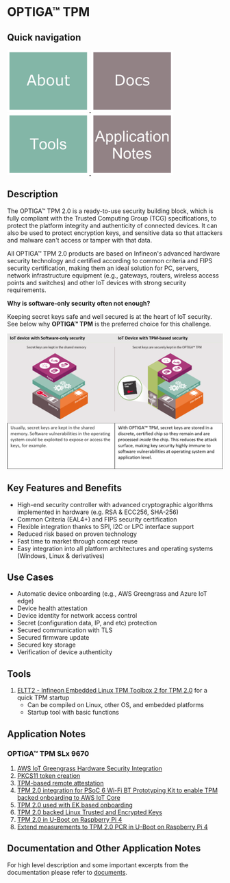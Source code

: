# OPTIGA&trade; TPM

## Quick navigation

<a href="https://www.infineon.com/cms/en/product/security-smart-card-solutions/optiga-embedded-security-solutions/optiga-tpm">
    <img src="https://github.com/Infineon/optiga-tpm/blob/main/pictures/tile-about.jpg" width="192" height="144">
</a>
<a href="https://www.infineon.com/cms/en/product/security-smart-card-solutions/optiga-embedded-security-solutions/optiga-tpm/#!documents">
    <img src="https://github.com/Infineon/optiga-tpm/blob/main/pictures/tile-docs.jpg" width="192" height="144">
</a>
<a href="https://github.com/Infineon/optiga-tpm#tools">
    <img src="https://github.com/Infineon/optiga-tpm/blob/main/pictures/tile-tools.jpg" width="192" height="144">
</a>
<a href="https://github.com/Infineon/optiga-tpm#application-notes">
    <img src="https://github.com/Infineon/optiga-tpm/blob/main/pictures/tile-appnotes.jpg" width="192" height="144">
</a>

## Description

The OPTIGA™ TPM 2.0 is a ready-to-use security building block, which is fully compliant with the Trusted Computing Group (TCG) specifications, to protect the platform integrity and authenticity of connected devices. It can also be used to protect encryption keys, and sensitive data so that attackers and malware can't access or tamper with that data.

All OPTIGA™ TPM 2.0 products are based on Infineon's advanced hardware security technology and certified according to common criteria and FIPS security certification, making them an ideal solution for PC, servers, network infrastructure equipment (e.g., gateways, routers, wireless access points and switches) and other IoT devices with strong security requirements.

**Why is software-only security often not enough?**

Keeping secret keys safe and well secured is at the heart of IoT security. See below why **OPTIGA™ TPM** is the preferred choice for this challenge.

<img src="https://github.com/Infineon/optiga-tpm/raw/main/pictures/summary.png">
 
## Key Features and Benefits

* High-end security controller with advanced cryptographic algorithms implemented in hardware (e.g. RSA & ECC256, SHA-256)
* Common Criteria (EAL4+) and FIPS security certification
* Flexible integration thanks to SPI, I2C or LPC interface support
* Reduced risk based on proven technology
* Fast time to market through concept reuse
* Easy integration into all platform architectures and operating systems (Windows, Linux & derivatives)

## Use Cases

* Automatic device onboarding (e.g.,  AWS Greengrass and Azure IoT edge)
* Device health attestation
* Device identity for network access control
* Secret (configuration data, IP, and etc) protection
* Secured communication with TLS
* Secured firmware update
* Secured key storage
* Verification of device authenticity

## Tools

1. [ELTT2 - Infineon Embedded Linux TPM Toolbox 2 for TPM 2.0](https://github.com/Infineon/eltt2) for a quick TPM startup 
    - Can be compiled on Linux, other OS, and embedded platforms
    - Startup tool with basic functions

## Application Notes

### OPTIGA™ TPM SLx 9670
1. [AWS IoT Greengrass Hardware Security Integration](https://github.com/Infineon/amazon-greengrass-hsi-optiga-tpm)
2. [PKCS11 token creation](https://github.com/Infineon/pkcs11-optiga-tpm)
3. [TPM-based remote attestation](https://github.com/Infineon/remote-attestation-optiga-tpm)
4. [TPM 2.0 integration for PSoC 6 Wi-Fi BT Prototyping Kit to enable TPM backed onboarding to AWS IoT Core](https://github.com/Infineon/psoc6-aws-iot-optiga-tpm)
5. [TPM 2.0 used with EK based onboarding](https://github.com/Infineon/ek-based-onboarding-optiga-tpm)
6. [TPM 2.0 backed Linux Trusted and Encrypted Keys](https://github.com/Infineon/linux-trusted-key-optiga-tpm)
7. [TPM 2.0 in U-Boot on Raspberry Pi 4](https://github.com/joholl/rpi4-uboot-tpm)
8. [Extend measurements to TPM 2.0 PCR in U-Boot on Raspberry Pi 4](https://github.com/wxleong/tpm2-uboot-rpi4)

## Documentation and Other Application Notes

For high level description and some important excerpts from the documentation please refer to [documents](https://www.infineon.com/cms/en/product/security-smart-card-solutions/optiga-embedded-security-solutions/optiga-tpm/?redirId=39899#!documents).

